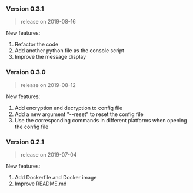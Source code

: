 ### Version 0.3.1
> release on 2019-08-16

New features:
1. Refactor the code
2. Add another python file as the console script
3. Improve the message display

### Version 0.3.0
> release on 2019-08-12

New features:
1. Add encryption and decryption to config file
2. Add a new argument "--reset" to reset the config file
3. Use the corresponding commands in different platforms when opening the config file

### Version 0.2.1
> release on 2019-07-04

New features:
1. Add Dockerfile and Docker image
2. Improve README.md
